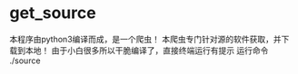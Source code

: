 # get_source
 本程序由python3编译而成，是一个爬虫！
 本爬虫专门针对源的软件获取，并下载到本地！
 由于小白很多所以干脆编译了，直接终端运行有提示
运行命令  ./source

